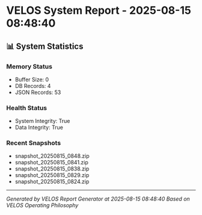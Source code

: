 # VELOS System Report - 2025-08-15 08:48:40

## 📊 System Statistics

### Memory Status
- Buffer Size: 0
- DB Records: 4
- JSON Records: 53

### Health Status
- System Integrity: True
- Data Integrity: True

### Recent Snapshots
- snapshot_20250815_0848.zip
- snapshot_20250815_0841.zip
- snapshot_20250815_0838.zip
- snapshot_20250815_0829.zip
- snapshot_20250815_0824.zip

---
*Generated by VELOS Report Generator at 2025-08-15 08:48:40*
*Based on VELOS Operating Philosophy*
